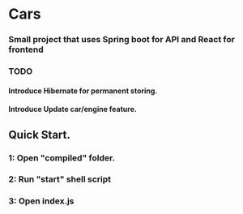 # Cars 
### Small project that uses Spring boot for API and React for frontend
### TODO
#### Introduce Hibernate for permanent storing.
#### Introduce Update car/engine feature.


## Quick Start.
### 1: Open "compiled" folder.
### 2: Run "start" shell script
### 3: Open index.js

 

